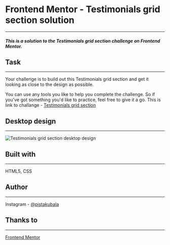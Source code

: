 # Frontend Mentor - Testimonials grid section solution
---
##### This is a solution to the Testimonials grid section challenge on Frontend Mentor.
## Task
---
Your challenge is to build out this Testimonials grid section and get it looking as close to the design as possible.

You can use any tools you like to help you complete the challenge. So if you've got something you'd like to practice, feel free to give it a go.
This is link to challange - [Testimonials grid section](https://www.frontendmentor.io/challenges/testimonials-grid-section-Nnw6J7Un7)

## Desktop design
---
![Testimonials grid section desktop design](https://res.cloudinary.com/dz209s6jk/image/upload/v1603385725/Challenges/uctyehbyqpp90valvmwn.jpg "Testimonials grid section desktop design")

## Built with
---
HTML5, CSS
## Author 
---
Instagram - [@pistakubala](https://www.instagram.com/pistakubala/)

## Thanks to 
---
[Frontend Mentor](https://www.frontendmentor.io/)

